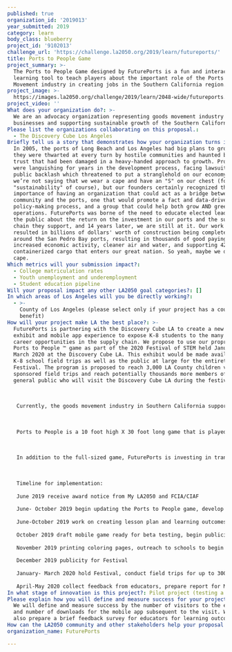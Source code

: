 ```yaml
---
published: true
organization_id: '2019013'
year_submitted: 2019
category: learn
body_class: blueberry
project_id: '9102013'
challenge_url: 'https://challenge.la2050.org/2019/learn/futureports/'
title: Ports to People Game
project_summary: >-
  The Ports to People Game designed by FuturePorts is a fun and interactive
  learning tool to teach players about the important role of the Ports and Goods
  Movement industry in creating jobs in the Southern California region.
project_image: >-
  https://images.la2050.org/challenge/2019/learn/2048-wide/futureports.jpg
project_video: ''
What does your organization do?: >-
  We are an advocacy organization representing goods movement industry
  businesses and supporting sustainable growth of the Southern California Ports.
Please list the organizations collaborating on this proposal.:
  - The Discovery Cube Los Angeles
Briefly tell us a story that demonstrates how your organization turns inspiration into impact.: >-
  In 2005, the ports of Long Beach and Los Angeles had big plans to grow. But
  they were thwarted at every turn by hostile communities and haunted by public
  trust that had been damaged in a heavy-handed approach to growth. Projects
  were languishing for years in the development process, facing lawsuits and
  public backlash which threatened to put a stranglehold on our economy. Now,
  we’re not saying that we wear a cape and have an "S" on our chest (for
  "sustainability" of course), but our founders certainly recognized the
  importance of having an organization that could act as a bridge between the
  community and the ports, one that would promote a fact and data-driven
  policy-making process, and a group that could help both grow AND green port
  operations. FuturePorts was borne of the need to educate elected leaders and
  the public about the return on the investment in our ports and the supply
  chain they support, and 14 years later, we are still at it. Our work has
  resulted in billions of dollars' worth of construction being completed in and
  around the San Pedro Bay ports, resulting in thousands of good paying jobs,
  increased economic activity, cleaner air and water, and supporting 42% of the
  containerized cargo that enters our great nation. So yeah, maybe we do wear a
  cape.
Which metrics will your submission impact?:
  - College matriculation rates
  - Youth unemployment and underemployment
  - Student education pipeline
Will your proposal impact any other LA2050 goal categories?: []
In which areas of Los Angeles will you be directly working?:
  - >-
    County of Los Angeles (please select only if your project has a countywide
    benefit)
How will your project make LA the best place?: >-
  FuturePorts is partnering with the Discovery Cube LA to create a new hands-on
  exhibit and mobile app experience to expose K-8 students to the many different
  career opportunities in the supply chain. We propose to use our proprietary
  Ports to People ™ game as part of the 2020 Festival of STEM held January —
  March 2020 at the Discovery Cube LA. This exhibit would be made available to
  K-8 school field trips as well as the public at large for the entirety of the
  Festival. The program is proposed to reach 3,000 LA County children via
  sponsored field trips and reach potentially thousands more members of the
  general public who will visit the Discovery Cube LA during the festival.
   
   
   
   Currently, the goods movement industry in Southern California supports more than 1.3 million jobs in a wide array of fields. Cargo that comes through the ports of Los Angeles and Long Beach reaches every corner of our nation. The Ports to People game is designed to showcase the different types of jobs that are created through goods movement from the ship to the shelf. The backbone of our supply chain are the men and women who work in the many different jobs that are needed to keep our cargo moving. From longshoremen to warehousing specialists, from engineers to truck drivers, from construction crews to project managers there are literally thousands of different choices students can make to become part of this growing industry. As technology becomes increasingly important to our supply chain, the jobs of the future will require students with strong STEM backgrounds, and our hands-on Ports to People ™ experience is intended to help them see the real-world applications of the science and math skills they are learning in their classrooms daily. 
   
   
   
   Ports to People is a 10 foot high X 30 foot long game that is played by participants who move their cargo through the supply chain, taking it from the ship to the shelf. 
   
   
   
   In addition to the full-sized game, FuturePorts is investing in translating the game to create a mobile app that can be played on a smartphone, continuing the learning for well after the visit to the Cube ends.
   
   
   
   Timeline for implementation:
   
   June 2019 receive award notice from My LA2050 and FCIA/CIAF 
   
   June- October 2019 begin updating the Ports to People game, develop concept for coloring page, and work with a game developer to create the mobile app. 
   
   June-October 2019 work on creating lesson plan and learning outcomes for coloring page and mobile app
   
   October 2019 draft mobile game ready for beta testing, begin publicizing the Ports to People exhibit at the Discovery Cube LA 2020 Festival of STEM
   
   November 2019 printing coloring pages, outreach to schools to begin booking field trips during the festival
   
   December 2019 publicity for Festival 
   
   January- March 2020 hold Festival, conduct field trips for up to 3000 students
   
   April-May 2020 collect feedback from educators, prepare report for My LA2050
In what stage of innovation is this project?: Pilot project (testing a new idea on a small scale to prove feasibility)
Please explain how you will define and measure success for your project.: >-
  We will define and measure success by the number of visitors to the exhibit,
  and number of downloads for the mobile app subsequent to the visit. We will
  also prepare a brief feedback survey for educators for learning outcomes.
How can the LA2050 community and other stakeholders help your proposal succeed?: []
organization_name: FuturePorts

---
```

